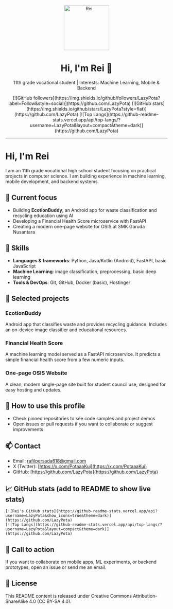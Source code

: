 <p align="center">
  <img src="https://github.com/LazyPota.png" width="140" alt="Rei" />

  <h1 align="center">Hi, I'm Rei 👋</h1>
  <p align="center">11th grade vocational student | Interests: Machine Learning, Mobile & Backend</p>

  <p align="center">
    [![GitHub followers](https://img.shields.io/github/followers/LazyPota?label=Follow&style=social)](https://github.com/LazyPota)
    [![GitHub stars](https://img.shields.io/github/stars/LazyPota?style=flat)](https://github.com/LazyPota)
    [![Top Langs](https://github-readme-stats.vercel.app/api/top-langs/?username=LazyPota&layout=compact&theme=dark)](https://github.com/LazyPota)
  </p>
</p>

---

# Hi, I'm Rei

I am an 11th grade vocational high school student focusing on practical projects in computer science. I am building experience in machine learning, mobile development, and backend systems.

## 🔭 Current focus

* Building **EcotionBuddy**, an Android app for waste classification and recycling education using AI
* Developing a Financial Health Score microservice with FastAPI
* Creating a modern one-page website for OSIS at SMK Garuda Nusantara

## 🧰 Skills

* **Languages & frameworks**: Python, Java/Kotlin (Android), FastAPI, basic JavaScript
* **Machine Learning**: image classification, preprocessing, basic deep learning
* **Tools & DevOps**: Git, GitHub, Docker (basic), Hostinger

## 📂 Selected projects

### EcotionBuddy

Android app that classifies waste and provides recycling guidance. Includes an on-device image classifier and educational resources.

### Financial Health Score

A machine learning model served as a FastAPI microservice. It predicts a simple financial health score from a few numeric inputs.

### One-page OSIS Website

A clean, modern single-page site built for student council use, designed for easy hosting and updates.

## 🚀 How to use this profile

* Check pinned repositories to see code samples and project demos
* Open issues or pull requests if you want to collaborate or suggest improvements

## 📫 Contact

* Email: [rafilpersada618@gmail.com](mailto:rafilpersada618@gmail.com)
* X (Twitter): [https://x.com/PotaaaKui](https://x.com/PotaaaKui)
* GitHub: [https://github.com/LazyPota](https://github.com/LazyPota)

## 📈 GitHub stats (add to README to show live stats)

```
[![Rei's GitHub stats](https://github-readme-stats.vercel.app/api?username=LazyPota&show_icons=true&theme=dark)](https://github.com/LazyPota)
[![Top Langs](https://github-readme-stats.vercel.app/api/top-langs/?username=LazyPota&layout=compact&theme=dark)](https://github.com/LazyPota)
```

## 📌 Call to action

If you want to collaborate on mobile apps, ML experiments, or backend prototypes, open an issue or send me an email.

## 📝 License

This README content is released under Creative Commons Attribution-ShareAlike 4.0 (CC BY-SA 4.0).
